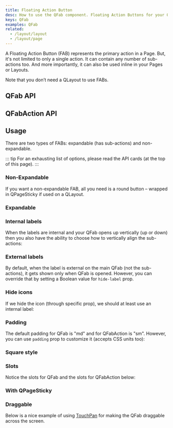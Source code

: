 ```yaml
---
title: Floating Action Button
desc: How to use the QFab component. Floating Action Buttons for your Quasar app.
keys: QFab
examples: QFab
related:
  - /layout/layout
  - /layout/page
---
```


A Floating Action Button (FAB) represents the primary action in a Page. But, it's not limited to only a single action. It can contain any number of sub-actions too. And more importantly, it can also be used inline in your Pages or Layouts.

Note that you don’t need a QLayout to use FABs.

## QFab API

<doc-api file="QFab" />

## QFabAction API

<doc-api file="QFabAction" />

## Usage
There are two types of FABs: expandable (has sub-actions) and non-expandable.

::: tip
For an exhausting list of options, please read the API cards (at the top of this page).
:::

### Non-Expandable
If you want a non-expandable FAB, all you need is a round button – wrapped in QPageSticky if used on a QLayout.

<doc-example title="Non expandable" file="NonExpandable" />

### Expandable

<doc-example title="Expandable" file="Expandable" />

### Internal labels

<doc-example title="Internal label" file="InternalLabel" />

<doc-example title="Toggling internal label" file="InternalLabelToggling" />

When the labels are internal and your QFab opens up vertically (up or down) then you also have the ability to choose how to vertically align the sub-actions:

<doc-example title="Vertical actions alignment" file="VerticalActionsAlignment" />

### External labels

By default, when the label is external on the main QFab (not the sub-actions), it gets shown only when QFab is opened. However, you can override that by setting a Boolean value for `hide-label` prop.

<doc-example title="External label" file="ExternalLabel" />

<doc-example title="Custom styled external label" file="ExternalLabelStyled" />

<doc-example title="Toggling external label" file="ExternalLabelToggling" />

### Hide icons

If we hide the icon (through specific prop), we should at least use an internal label:

<doc-example title="Hide icon" file="HideIcon" />

### Padding

The default padding for QFab is "md" and for QFabAction is "sm". However, you can use `padding` prop to customize it (accepts CSS units too):

<doc-example title="Playing with padding" file="Padding" />

### Square style

<doc-example title="Square style" file="SquareStyle" />

### Slots <q-badge align="top" color="brand-primary" label="v2.4+" />

Notice the slots for QFab and the slots for QFabAction below:

<doc-example title="Slots: icon, active-icon and label" file="FabSlots" />

### With QPageSticky

<doc-example title="With QPageSticky" file="PageSticky" />

### Draggable

Below is a nice example of using [TouchPan](/vue-directives/touch-pan) for making the QFab draggable across the screen.

<doc-example title="Draggable" file="Draggable" />
